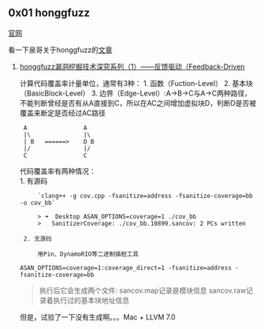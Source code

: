 ## 0x01 honggfuzz

[官网](http://honggfuzz.com/)

看一下泉哥关于honggfuzz的[文章](http://riusksk.me/tags/honggfuzz/)

1. [honggfuzz漏洞挖掘技术深究系列（1）——反馈驱动（Feedback-Driven](http://riusksk.me/2018/07/29/honggfuzz%E6%BC%8F%E6%B4%9E%E6%8C%96%E6%8E%98%E6%8A%80%E6%9C%AF1/)

    计算代码覆盖率计量单位，通常有3种：
        1. 函数（Fuction-Level） 
        2. 基本块（BasicBlock-Level） 
        3. 边界（Edge-Level）:A->B->C与A->C两种路径，不能判断曾经是否有从A直接到C，所以在AC之间增加虚拟块D，判断D是否被覆盖来断定是否经过AC路径  

        A                A
        |\               |\
        | B   ======>    D B
        |/               |/
        C                C


    代码覆盖率有两种情况：  
        1. 有源码
            
            `clang++ -g cov.cpp -fsanitize=address -fsanitize-coverage=bb -o cov_bb`

            > ➜  Desktop ASAN_OPTIONS=coverage=1 ./cov_bb  
            >   SanitizerCoverage: ./cov_bb.10899.sancov: 2 PCs written

        2. 无源码
        
            用Pin、DynamoRIO等二进制插桩工具

    `ASAN_OPTIONS=coverage=1:coverage_direct=1 -fsanitize=address -fsanitize-coverage=bb`  
    > 执行后它会生成两个文件:
    > sancov.map记录是模块信息
    > sancov.raw记录着执行过的基本块地址信息

    但是，试验了一下没有生成啊。。。Mac + LLVM 7.0



        